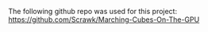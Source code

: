 The following github repo was used for this project:
https://github.com/Scrawk/Marching-Cubes-On-The-GPU
